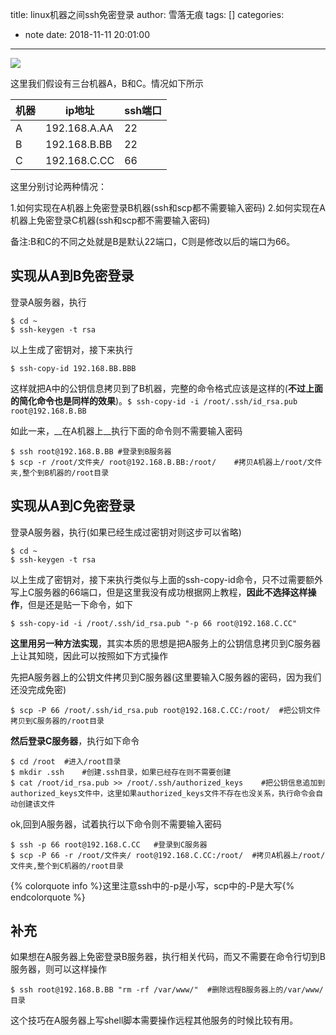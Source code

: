 title: linux机器之间ssh免密登录
author: 雪落无痕
tags: []
categories:
  - note
date: 2018-11-11 20:01:00
---
![](https://ws1.sinaimg.cn/large/683a46dcly1fxqc9lhvzvj20p00fk0sk.jpg)

这里我们假设有三台机器A，B和C。情况如下所示

|机器|ip地址|ssh端口|
|----|------|-------|
|A  |192.168.A.AA|22|
|B	|192.168.B.BB|22|
|C	|192.168.C.CC|66|

这里分别讨论两种情况：

1.如何实现在A机器上免密登录B机器(ssh和scp都不需要输入密码)	
2.如何实现在A机器上免密登录C机器(ssh和scp都不需要输入密码)	

备注:B和C的不同之处就是B是默认22端口，C则是修改以后的端口为66。

## 实现从A到B免密登录

登录A服务器，执行


```shell
$ cd ~
$ ssh-keygen -t rsa
```

以上生成了密钥对，接下来执行


```shell
$ ssh-copy-id 192.168.BB.BBB
```


这样就把A中的公钥信息拷贝到了B机器，完整的命令格式应该是这样的(__不过上面的简化命令也是同样的效果__)。`$ ssh-copy-id -i /root/.ssh/id_rsa.pub root@192.168.B.BB`


如此一来，__在A机器上__执行下面的命令则不需要输入密码

```shell
$ ssh root@192.168.B.BB	#登录到B服务器
$ scp -r /root/文件夹/ root@192.168.B.BB:/root/	#拷贝A机器上/root/文件夹,整个到B机器的/root目录
```

<!--more-->

## 实现从A到C免密登录

登录A服务器，执行(如果已经生成过密钥对则这步可以省略)

```
$ cd ~
$ ssh-keygen -t rsa
```

以上生成了密钥对，接下来执行类似与上面的ssh-copy-id命令，只不过需要额外写上C服务器的66端口，但是这里我没有成功根据网上教程，__因此不选择这样操作__，但是还是贴一下命令，如下


```
$ ssh-copy-id -i /root/.ssh/id_rsa.pub "-p 66 root@192.168.C.CC"
```

__这里用另一种方法实现__，其实本质的思想是把A服务上的公钥信息拷贝到C服务器上让其知晓，因此可以按照如下方式操作

先把A服务器上的公钥文件拷贝到C服务器(这里要输入C服务器的密码，因为我们还没完成免密)


```
$ scp -P 66 /root/.ssh/id_rsa.pub root@192.168.C.CC:/root/	#把公钥文件拷贝到C服务器的/root目录
```


__然后登录C服务器__，执行如下命令


```
$ cd /root	#进入/root目录
$ mkdir .ssh	#创建.ssh目录，如果已经存在则不需要创建
$ cat /root/id_rsa.pub >> /root/.ssh/authorized_keys	#把公钥信息追加到authorized_keys文件中，这里如果authorized_keys文件不存在也没关系，执行命令会自动创建该文件
```

ok,回到A服务器，试着执行以下命令则不需要输入密码


```
$ ssh -p 66 root@192.168.C.CC	#登录到C服务器
$ scp -P 66 -r /root/文件夹/ root@192.168.C.CC:/root/	#拷贝A机器上/root/文件夹,整个到C机器的/root目录
```

{% colorquote info %}这里注意ssh中的-p是小写，scp中的-P是大写{% endcolorquote %}

## 补充

如果想在A服务器上免密登录B服务器，执行相关代码，而又不需要在命令行切到B服务器，则可以这样操作


```
$ ssh root@192.168.B.BB "rm -rf /var/www/"	#删除远程B服务器上的/var/www/目录
```

这个技巧在A服务器上写shell脚本需要操作远程其他服务的时候比较有用。